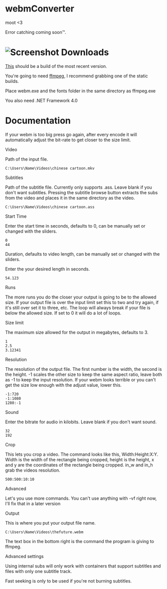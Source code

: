 webmConverter
=========
moot <3

Error catching coming soon™.

![Screenshot](http://a.pomf.se/uzwrbg.png)
Downloads
=========
[This](https://github.com/Wsheerio/webmConverter/raw/master/Executable/webmConverter.zip) should be a build of the most recent version.

You're going to need [ffmpeg](http://ffmpeg.zeranoe.com/builds/), I recommend grabbing one of the static builds.

Place webm.exe and the fonts folder in the same directory as ffmpeg.exe

You also need .NET Framework 4.0

Documentation
=========

If your webm is too big press go again, after every encode it will automatically adjust the bit-rate to get closer to the  size limit.

Video

Path of the input file.

    C:\Users\Name\Videos\chinese cartoon.mkv

Subtitles

Path of the subtitle file. Currently only supports .ass. Leave blank if you don't want subtitles. Pressing the subtitle browse button extracts the subs from the video and places it in the same directory as the video.

    C:\Users\Name\Videos\chinese cartoon.ass

Start Time

Enter the start time in seconds, defaults to 0, can be manually set or changed with the sliders.

    0
    44

Duration, defaults to video length, can be manually set or changed with the sliders.

Enter the your desired length in seconds.

    54.123

Runs

The more runs you do the closer your output is going to be to the allowed size. If your output file is over the input limit set this to two and try again, if it's still over set it to three, etc. The loop will always break if your file is below the allowed size. If set to 0 it will do a lot of loops.

Size limit

The maximum size allowed for the output in megabytes, defaults to 3.

    1
    2.5
    3.12341

Resolution

The resolution of the output file. The first number is the width, the second is the height. -1 scales the other size to keep the same aspect ratio, leave both as -1 to keep the input resolution. If your webm looks terrible or you can't get the size low enough with the adjust value, lower this.

    -1:720
    -1:1080
    1280:-1

Sound

Enter the bitrate for audio in kilobits. Leave blank if you don't want sound.

    32
    192

Crop

This lets you crop a video\. The command looks like this, Width:Height:X:Y. Width is the width of the rectangle being cropped, height is the height, x and y are the coordinates of the rectangle being cropped. in_w and in_h grab the videos resolution.

    500:500:10:10

Advanced

Let's you use more commands. You can't use anything with -vf right now, I'll fix that in a later version

Output

This is where you put your output file name.

    C:\Users\Name\Videos\thefuture.webm

The text box in the bottom right is the command the program is giving to ffmpeg.

Advanced settings

Using internal subs will only work with containers that support subtitles and files with only one subtitle track.

Fast seeking is only to be used if you're not burning subtitles.
